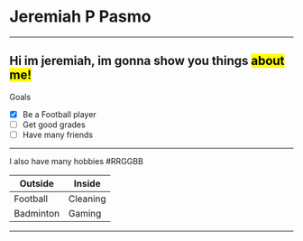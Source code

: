 # Jeremiah P Pasmo
---
Hi im jeremiah, im gonna show you things <mark>about me!</mark>
---
Goals
- [x] Be a Football player
- [ ] Get good grades
- [ ] Have many friends
---
I also have many hobbies
#RRGGBB

|   Outside   |    Inside   |
| ----------- | ----------- |
| Football    | Cleaning    |
| Badminton   | Gaming      |

---


